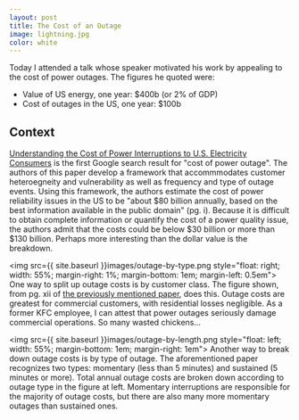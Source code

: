 ```yaml
---
layout: post
title: The Cost of an Outage
image: lightning.jpg
color: white
---
```


Today I attended a talk whose speaker motivated his work by appealing to the cost of power outages. The figures he quoted were:

* Value of US energy, one year: \$400b (or 2% of GDP)
* Cost of outages in the US, one year: \$100b

## Context

[Understanding the Cost of Power Interruptions to U.S. Electricity Consumers][1] is the first Google search result for "cost of power outage". The authors of this paper develop a framework that accommmodates customer heteroegneity and vulnerability as well as frequency and type of outage events. Using this framework, the authors estimate the cost of power reliability issues in the US to be "about \$80 billion annually, based on the best information available in the public domain" (pg. i). Because it is difficult to obtain complete information or quantify the cost of a power quality issue, the authors admit that the costs could be below \$30 billion or more than \$130 billion. Perhaps more interesting than the dollar value is the breakdown.

<img src={{ site.baseurl }}images/outage-by-type.png style="float: right; width: 55%; margin-right: 1%; margin-bottom: 1em; margin-left: 0.5em">
One way to split up outage costs is by customer class. The figure shown, from pg. xii of [the previously mentioned paper][1], does this. Outage costs are greatest for commercial customers, with residential losses negligible. As a former KFC employee, I can attest that power outages seriously damage commercial operations. So many wasted chickens...

<img src={{ site.baseurl }}images/outage-by-length.png style="float: left; width: 55%; margin-bottom: 1em; margin-right: 1em">
Another way to break down outage costs is by type of outage. The aforementioned paper recognizes two types: momentary (less than 5 minutes) and sustained (5 minutes or more). Total annual outage costs are broken down according to outage type in the figure at left. Momentary interruptions are responsible for the majority of outage costs, but there are also many more momentary outages than sustained ones.

[1]: http://certs.lbl.gov/pdf/55718.pdf